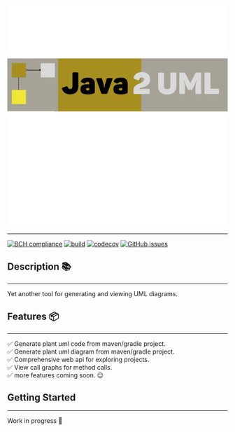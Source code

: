 ![Java2UML](./icon.svg)
<br>
***
[![BCH compliance](https://bettercodehub.com/edge/badge/kawaiifoxx/java2uml-api?branch=main)](https://bettercodehub.com/)
[![build](https://github.com/kawaiifoxx/java2uml-api/actions/workflows/maven.yml/badge.svg)](https://github.com/kawaiifoxx/java2uml-api/actions/workflows/maven.yml)
[![codecov](https://codecov.io/gh/kawaiifoxx/java2uml-api/branch/main/graph/badge.svg?token=J4Q5EY03AD)](https://codecov.io/gh/kawaiifoxx/java2uml-api)
[![GitHub issues](https://img.shields.io/github/issues/kawaiifoxx/java2uml-api)](https://github.com/kawaiifoxx/java2uml-api/issues)
<br>

## Description 📚

***
Yet another tool for generating and viewing UML diagrams.
<br>

## Features 📦

***
✅ Generate plant uml code from maven/gradle project.
<br>✅ Generate plant uml diagram from maven/gradle project.
<br>✅ Comprehensive web api for exploring projects.
<br>✅ View call graphs for method calls.
<br>✅ more features coming soon. 😉

## Getting Started

***
Work in progress 👷

